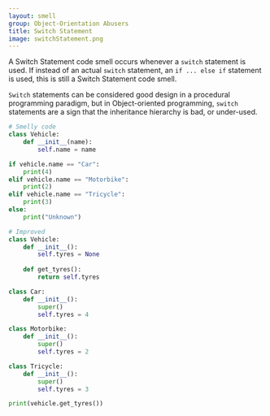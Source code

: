 ```yaml
---
layout: smell
group: Object-Orientation Abusers
title: Switch Statement
image: switchStatement.png
---
```

A Switch Statement code smell occurs whenever a `switch` statement is used. If instead of an actual `switch` statement, an `if ... else if` statement is used, this is still a Switch Statement code smell.

`Switch` statements can be considered good design in a procedural programming paradigm, but in Object-oriented programming, `switch` statements are a sign that the inheritance hierarchy is bad, or under-used.
~~~ python
# Smelly code
class Vehicle:
    def __init__(name):
        self.name = name

if vehicle.name == "Car":
    print(4)
elif vehicle.name == "Motorbike":
    print(2)
elif vehicle.name == "Tricycle":
    print(3)
else:
    print("Unknown")

# Improved
class Vehicle:
    def __init__():
        self.tyres = None
    
    def get_tyres():
        return self.tyres

class Car:
    def __init__():
        super()
        self.tyres = 4

class Motorbike:
    def __init__():
        super()
        self.tyres = 2

class Tricycle:
    def __init__():
        super()
        self.tyres = 3

print(vehicle.get_tyres())
~~~